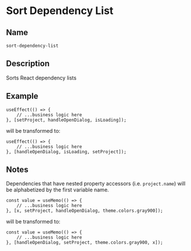 # Sort Dependency List

## Name

`sort-dependency-list`

## Description

Sorts React dependency lists

## Example

```tsx
useEffect(() => {
    // ...business logic here
}, [setProject, handleOpenDialog, isLoading]);
```

will be transformed to:

```tsx
useEffect(() => {
    // ...business logic here
}, [handleOpenDialog, isLoading, setProject]);
```

## Notes

Dependencies that have nested property accessors (i.e. `project.name`) will be alphabetized by the first variable name.

```tsx
const value = useMemo(() => {
    // ...business logic here
}, [x, setProject, handleOpenDialog, theme.colors.gray900]);
```

will be transformed to:

```tsx
const value = useMemo(() => {
    // ...business logic here
}, [handleOpenDialog, setProject, theme.colors.gray900, x]);
```

